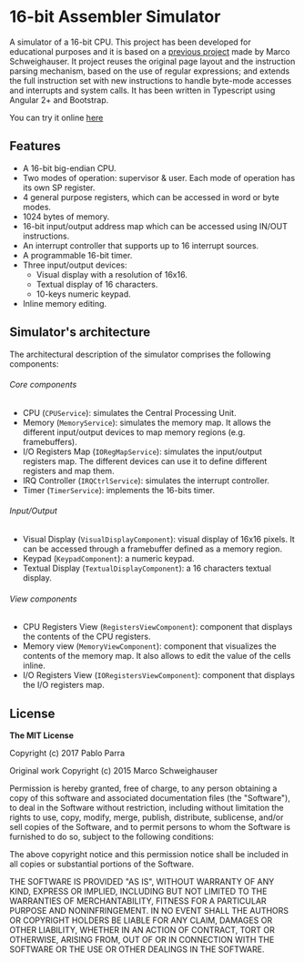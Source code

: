 # 16-bit Assembler Simulator

A simulator of a 16-bit CPU. This project has been developed for educational
purposes and it is based on a [previous
project](https://github.com/Schweigi/assembler-simulator) made by Marco
Schweighauser. It project reuses the original page layout and the instruction
parsing mechanism, based on the use of regular expressions; and extends the
full instruction set with new instructions to handle byte-mode accesses and
interrupts and system calls. It has been written in Typescript using Angular 2+
and Bootstrap.

You can try it online [here](https://parraman.github.io/asm-simulator/)


## Features

- A 16-bit big-endian CPU.
- Two modes of operation: supervisor & user. Each mode of operation
  has its own SP register.
- 4 general purpose registers, which can be accessed in word or byte modes.
- 1024 bytes of memory.
- 16-bit input/output address map which can be accessed using IN/OUT instructions.
- An interrupt controller that supports up to 16 interrupt sources.
- A programmable 16-bit timer.
- Three input/output devices:
  - Visual display with a resolution of 16x16.
  - Textual display of 16 characters.
  - 10-keys numeric keypad.
- Inline memory editing.

## Simulator's architecture

The architectural description of the simulator comprises the following components:

###### Core components

- CPU (`CPUService`): simulates the Central Processing Unit.
- Memory (`MemoryService`): simulates the memory map. It allows the different
  input/output devices to map memory regions (e.g. framebuffers).
- I/O Registers Map (`IORegMapService`): simulates the input/output registers
  map. The different devices can use it to define different registers and map
  them.
- IRQ Controller (`IRQCtrlService`): simulates the interrupt controller.
- Timer (`TimerService`): implements the 16-bits timer.

###### Input/Output 

- Visual Display (`VisualDisplayComponent`): visual display of 16x16 pixels. It
  can be accessed through a framebuffer defined as a memory region.
- Keypad (`KeypadComponent`): a numeric keypad.
- Textual Display (`TextualDisplayComponent`): a 16 characters textual display.

###### View components

- CPU Registers View (`RegistersViewComponent`): component that displays the contents of the CPU registers.
- Memory view (`MemoryViewComponent`): component that visualizes the contents
  of the memory map. It also allows to edit the value of the cells inline.
- I/O Registers View (`IORegistersViewComponent`): component that displays the I/O registers map.

## License
**The MIT License**

Copyright (c) 2017 Pablo Parra

Original work Copyright (c) 2015 Marco Schweighauser

Permission is hereby granted, free of charge, to any person obtaining a copy of this software and associated documentation files (the "Software"), to deal in the Software without restriction, including without limitation the rights to use, copy, modify, merge, publish, distribute, sublicense, and/or sell copies of the Software, and to permit persons to whom the Software is furnished to do so, subject to the following conditions:

The above copyright notice and this permission notice shall be included in all copies or substantial portions of the Software.

THE SOFTWARE IS PROVIDED "AS IS", WITHOUT WARRANTY OF ANY KIND, EXPRESS OR IMPLIED, INCLUDING BUT NOT LIMITED TO THE WARRANTIES OF MERCHANTABILITY, FITNESS FOR A PARTICULAR PURPOSE AND NONINFRINGEMENT. IN NO EVENT SHALL THE AUTHORS OR COPYRIGHT HOLDERS BE LIABLE FOR ANY CLAIM, DAMAGES OR OTHER LIABILITY, WHETHER IN AN ACTION OF CONTRACT, TORT OR OTHERWISE, ARISING FROM, OUT OF OR IN CONNECTION WITH THE SOFTWARE OR THE USE OR OTHER DEALINGS IN THE SOFTWARE.
